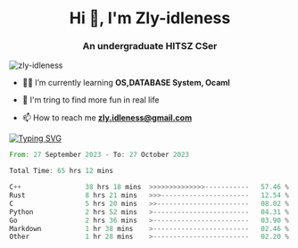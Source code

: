 <h1 align="center">Hi 👋, I'm Zly-idleness</h1>

<h3 align="center">An undergraduate HITSZ CSer</h3>

<p align="left"> <img src="https://komarev.com/ghpvc/?username=zly-idleness&label=Profile%20views&color=0e75b6&style=flat" alt="zly-idleness" /> </p>


- 👨‍💻 I’m currently learning **OS,DATABASE System, Ocaml**

- 🌱 I'm tring to find more fun in real life

- 📫 How to reach me **zly.idleness@gmail.com**



[![Typing SVG](https://readme-typing-svg.herokuapp.com?font=Fira+Code&pause=1000&width=435&lines=I+Maybe+Slow)](https://git.io/typing-svg)


<!--START_SECTION:waka-->

```rust
From: 27 September 2023 - To: 27 October 2023

Total Time: 65 hrs 12 mins

C++                38 hrs 18 mins  >>>>>>>>>>>>>>-----------   57.46 %
Rust               8 hrs 21 mins   >>>----------------------   12.54 %
C                  5 hrs 20 mins   >>-----------------------   08.02 %
Python             2 hrs 52 mins   >------------------------   04.31 %
Go                 2 hrs 36 mins   >------------------------   03.90 %
Markdown           1 hr 38 mins    >------------------------   02.46 %
Other              1 hr 28 mins    >------------------------   02.20 %
```

<!--END_SECTION:waka-->


